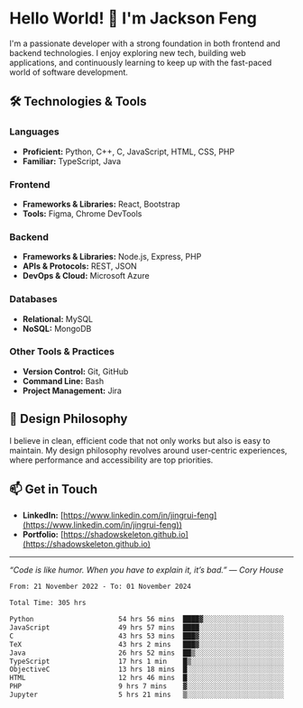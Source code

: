 # Hello World! 👋 I'm Jackson Feng

I'm a passionate developer with a strong foundation in both frontend and backend technologies. I enjoy exploring new tech, building web applications, and continuously learning to keep up with the fast-paced world of software development.

## 🛠 Technologies & Tools

### Languages
- **Proficient:** Python, C++, C, JavaScript, HTML, CSS, PHP
- **Familiar:** TypeScript, Java

### Frontend
- **Frameworks & Libraries:** React, Bootstrap
- **Tools:** Figma, Chrome DevTools

### Backend
- **Frameworks & Libraries:** Node.js, Express, PHP
- **APIs & Protocols:** REST, JSON
- **DevOps & Cloud:** Microsoft Azure

### Databases
- **Relational:** MySQL
- **NoSQL:** MongoDB

### Other Tools & Practices
- **Version Control:** Git, GitHub
- **Command Line:** Bash
- **Project Management:** Jira


## 🎨 Design Philosophy

I believe in clean, efficient code that not only works but also is easy to maintain. My design philosophy revolves around user-centric experiences, where performance and accessibility are top priorities.

## 📫 Get in Touch

- **LinkedIn:** [https://www.linkedin.com/in/jingrui-feng](https://www.linkedin.com/in/jingrui-feng))
- **Portfolio:** [https://shadowskeleton.github.io](https://shadowskeleton.github.io)

---

*“Code is like humor. When you have to explain it, it’s bad.” — Cory House*



<!--START_SECTION:waka-->

```txt
From: 21 November 2022 - To: 01 November 2024

Total Time: 305 hrs

Python                     54 hrs 56 mins  ████▓░░░░░░░░░░░░░░░░░░░░   18.01 %
JavaScript                 49 hrs 57 mins  ████░░░░░░░░░░░░░░░░░░░░░   16.38 %
C                          43 hrs 53 mins  ███▓░░░░░░░░░░░░░░░░░░░░░   14.39 %
TeX                        43 hrs 2 mins   ███▓░░░░░░░░░░░░░░░░░░░░░   14.11 %
Java                       26 hrs 52 mins  ██▒░░░░░░░░░░░░░░░░░░░░░░   08.81 %
TypeScript                 17 hrs 1 min    █▒░░░░░░░░░░░░░░░░░░░░░░░   05.58 %
ObjectiveC                 13 hrs 18 mins  █░░░░░░░░░░░░░░░░░░░░░░░░   04.36 %
HTML                       12 hrs 46 mins  █░░░░░░░░░░░░░░░░░░░░░░░░   04.19 %
PHP                        9 hrs 7 mins    ▓░░░░░░░░░░░░░░░░░░░░░░░░   02.99 %
Jupyter                    5 hrs 21 mins   ▒░░░░░░░░░░░░░░░░░░░░░░░░   01.76 %
```

<!--END_SECTION:waka-->

